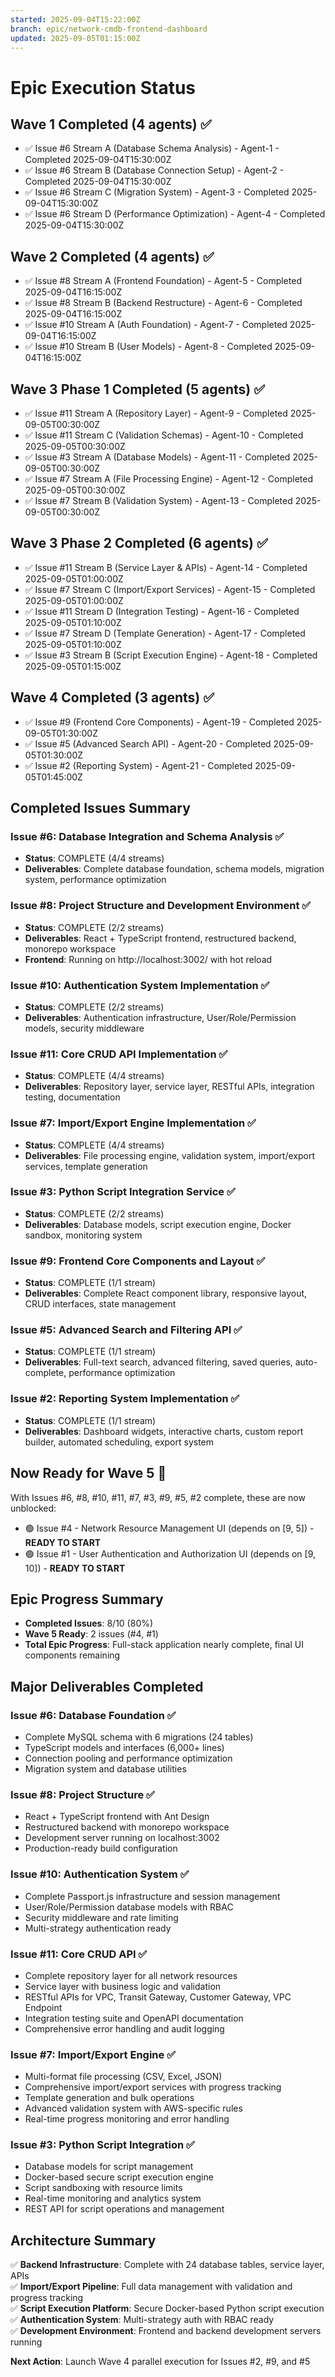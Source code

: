 ```yaml
---
started: 2025-09-04T15:22:00Z
branch: epic/network-cmdb-frontend-dashboard
updated: 2025-09-05T01:15:00Z
---
```


# Epic Execution Status

## Wave 1 Completed (4 agents) ✅
- ✅ Issue #6 Stream A (Database Schema Analysis) - Agent-1 - Completed 2025-09-04T15:30:00Z
- ✅ Issue #6 Stream B (Database Connection Setup) - Agent-2 - Completed 2025-09-04T15:30:00Z
- ✅ Issue #6 Stream C (Migration System) - Agent-3 - Completed 2025-09-04T15:30:00Z
- ✅ Issue #6 Stream D (Performance Optimization) - Agent-4 - Completed 2025-09-04T15:30:00Z

## Wave 2 Completed (4 agents) ✅
- ✅ Issue #8 Stream A (Frontend Foundation) - Agent-5 - Completed 2025-09-04T16:15:00Z
- ✅ Issue #8 Stream B (Backend Restructure) - Agent-6 - Completed 2025-09-04T16:15:00Z
- ✅ Issue #10 Stream A (Auth Foundation) - Agent-7 - Completed 2025-09-04T16:15:00Z
- ✅ Issue #10 Stream B (User Models) - Agent-8 - Completed 2025-09-04T16:15:00Z

## Wave 3 Phase 1 Completed (5 agents) ✅
- ✅ Issue #11 Stream A (Repository Layer) - Agent-9 - Completed 2025-09-05T00:30:00Z
- ✅ Issue #11 Stream C (Validation Schemas) - Agent-10 - Completed 2025-09-05T00:30:00Z
- ✅ Issue #3 Stream A (Database Models) - Agent-11 - Completed 2025-09-05T00:30:00Z
- ✅ Issue #7 Stream A (File Processing Engine) - Agent-12 - Completed 2025-09-05T00:30:00Z
- ✅ Issue #7 Stream B (Validation System) - Agent-13 - Completed 2025-09-05T00:30:00Z

## Wave 3 Phase 2 Completed (6 agents) ✅
- ✅ Issue #11 Stream B (Service Layer & APIs) - Agent-14 - Completed 2025-09-05T01:00:00Z
- ✅ Issue #7 Stream C (Import/Export Services) - Agent-15 - Completed 2025-09-05T01:00:00Z
- ✅ Issue #11 Stream D (Integration Testing) - Agent-16 - Completed 2025-09-05T01:10:00Z
- ✅ Issue #7 Stream D (Template Generation) - Agent-17 - Completed 2025-09-05T01:10:00Z
- ✅ Issue #3 Stream B (Script Execution Engine) - Agent-18 - Completed 2025-09-05T01:15:00Z

## Wave 4 Completed (3 agents) ✅
- ✅ Issue #9 (Frontend Core Components) - Agent-19 - Completed 2025-09-05T01:30:00Z
- ✅ Issue #5 (Advanced Search API) - Agent-20 - Completed 2025-09-05T01:30:00Z
- ✅ Issue #2 (Reporting System) - Agent-21 - Completed 2025-09-05T01:45:00Z

## Completed Issues Summary

### Issue #6: Database Integration and Schema Analysis ✅
- **Status**: COMPLETE (4/4 streams)
- **Deliverables**: Complete database foundation, schema models, migration system, performance optimization

### Issue #8: Project Structure and Development Environment ✅
- **Status**: COMPLETE (2/2 streams)
- **Deliverables**: React + TypeScript frontend, restructured backend, monorepo workspace
- **Frontend**: Running on http://localhost:3002/ with hot reload

### Issue #10: Authentication System Implementation ✅
- **Status**: COMPLETE (2/2 streams)
- **Deliverables**: Authentication infrastructure, User/Role/Permission models, security middleware

### Issue #11: Core CRUD API Implementation ✅
- **Status**: COMPLETE (4/4 streams)
- **Deliverables**: Repository layer, service layer, RESTful APIs, integration testing, documentation

### Issue #7: Import/Export Engine Implementation ✅
- **Status**: COMPLETE (4/4 streams)
- **Deliverables**: File processing engine, validation system, import/export services, template generation

### Issue #3: Python Script Integration Service ✅
- **Status**: COMPLETE (2/2 streams)
- **Deliverables**: Database models, script execution engine, Docker sandbox, monitoring system

### Issue #9: Frontend Core Components and Layout ✅
- **Status**: COMPLETE (1/1 stream)
- **Deliverables**: Complete React component library, responsive layout, CRUD interfaces, state management

### Issue #5: Advanced Search and Filtering API ✅
- **Status**: COMPLETE (1/1 stream) 
- **Deliverables**: Full-text search, advanced filtering, saved queries, auto-complete, performance optimization

### Issue #2: Reporting System Implementation ✅
- **Status**: COMPLETE (1/1 stream)
- **Deliverables**: Dashboard widgets, interactive charts, custom report builder, automated scheduling, export system

## Now Ready for Wave 5 🚀
With Issues #6, #8, #10, #11, #7, #3, #9, #5, #2 complete, these are now unblocked:

- 🟢 Issue #4 - Network Resource Management UI (depends on [9, 5]) - **READY TO START**
- 🟢 Issue #1 - User Authentication and Authorization UI (depends on [9, 10]) - **READY TO START**

## Epic Progress Summary
- **Completed Issues**: 8/10 (80%) 
- **Wave 5 Ready**: 2 issues (#4, #1)
- **Total Epic Progress**: Full-stack application nearly complete, final UI components remaining

## Major Deliverables Completed

### Issue #6: Database Foundation ✅
- Complete MySQL schema with 6 migrations (24 tables)
- TypeScript models and interfaces (6,000+ lines)
- Connection pooling and performance optimization
- Migration system and database utilities

### Issue #8: Project Structure ✅
- React + TypeScript frontend with Ant Design
- Restructured backend with monorepo workspace
- Development server running on localhost:3002
- Production-ready build configuration

### Issue #10: Authentication System ✅
- Complete Passport.js infrastructure and session management
- User/Role/Permission database models with RBAC
- Security middleware and rate limiting
- Multi-strategy authentication ready

### Issue #11: Core CRUD API ✅
- Complete repository layer for all network resources
- Service layer with business logic and validation
- RESTful APIs for VPC, Transit Gateway, Customer Gateway, VPC Endpoint
- Integration testing suite and OpenAPI documentation
- Comprehensive error handling and audit logging

### Issue #7: Import/Export Engine ✅
- Multi-format file processing (CSV, Excel, JSON)
- Comprehensive import/export services with progress tracking
- Template generation and bulk operations
- Advanced validation system with AWS-specific rules
- Real-time progress monitoring and error handling

### Issue #3: Python Script Integration ✅
- Database models for script management
- Docker-based secure script execution engine
- Script sandboxing with resource limits
- Real-time monitoring and analytics system
- REST API for script operations and management

## Architecture Summary
✅ **Backend Infrastructure**: Complete with 24 database tables, service layer, APIs  
✅ **Import/Export Pipeline**: Full data management with validation and progress tracking  
✅ **Script Execution Platform**: Secure Docker-based Python script execution  
✅ **Authentication System**: Multi-strategy auth with RBAC ready  
✅ **Development Environment**: Frontend and backend development servers running  

**Next Action**: Launch Wave 4 parallel execution for Issues #2, #9, and #5